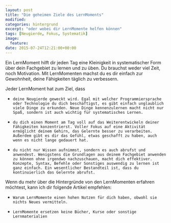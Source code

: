 ```yaml
---
layout: post
title: "Die geheimen Ziele des LernMoments"
modified:
categories: hintergrund
excerpt: "oder wobei dir LernMomente helfen können"
tags: [Neugierde, Fokus, Systematik]
image:
  feature:
date: 2015-07-24T12:21:00+00:00
---
```


Ein LernMoment hilft dir jeden Tag eine Kleinigkeit in systematischer Form über dein Fachgebiet zu lernen und zu üben. Du brauchst weder viel Zeit, noch Motivation. Mit LernMomenten machst du es dir einfach zur Gewohnheit, deine Fähigkeiten täglich zu verbessern.

Jeder LernMoment hat zum Ziel, dass

-     deine Neugierde geweckt wird. Egal mit welcher Programmiersprache oder Technologie du dich beschäftigst, es gibt einfach unglaublich viele Dinge zu erkunden. Neue Dinge kennenzulernen macht nicht nur Spaß, sondern ist auch wichtig für systematisches Lernen.
-     du dich einen Moment am Tag voll auf das Weiterentwickeln deiner Fähigkeiten konzentrierst. Voller Fokus auf eine Aktivität ermöglicht deinem Gehirn, das Gelernte besser zu verarbeiten. Außerdem gibt es dir das Gefühl, etwas geschafft zu haben, auch wenn es nicht lange gedauert hat.
-     du nicht nur Wissen aufnimmst, sondern es auch abrufst und anwendest. Wenigstens die Grundlagen aus deinem Fachgebiet anwenden zu können ohne irgendwo nachzuschauen, macht dich effektiver. Konzepte, Syntax, Befehle oder Sonstiges auswendig zu lernen ist ganz einfach. Ein wesentlicher Bestandteil ist, dass du kontinuierlich das Gelernte abrufst.

Wenn du mehr über die Hintergründe von den LernMomenten erfahren möchtest, kann ich dir folgende Artikel empfehlen:

-     Warum LernMomente einen hohen Nutzen für dich haben, obwohl sie nichts Neues vermitteln.
-     LernMomente ersetzen keine Bücher, Kurse oder sonstige Lernmaterialien

